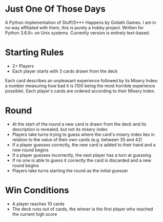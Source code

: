 # Just One Of Those Days
A Python implementation of Stuff/S*** Happens by Goliath Games. I am in no way affiliated with them, this is purely a hobby project. Written for Python 3.6.9+ on Unix systems. Currently version is entirely text-based.

# Starting Rules
- 2+ Players
- Each player starts with 3 cards drawn from the deck

Each card describes an unpleasant experience followed by its Misery Index: a number measuring how bad it is (100 being the most horrible experience possible). Each player's cards are ordered according to their Misery Index.

# Round

- At the start of the round a new card is drawn from the deck and its description is revealed, but not its misery index
- Players take turns trying to guess where the card's misery index lies in relation to the value of their own cards (e.g. between 35 and 42)
- If a player guesses correctly, the new card is added to their hand and a new round begins
- If a player guesses incorrectly, the next player has a turn at guessing
- If no one is able to guess it correctly the card is discarded and a new round begins
- Players take turns starting the round as the initial guesser

# Win Conditions

- A player reaches 10 cards
- The deck runs out of cards, the winner is the first player who reached the current high score


